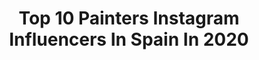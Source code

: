 ---
title: Top 10 Painters Instagram Influencers In Spain In 2020
description: >-
  Find top painters Instagram influencers in Spain in 2020. Most popular hashtags: #painting #art #contemporaryart #mural.
platform: Instagram
profiles:
  - username: "antonibanez"
    fullname: >-
      Antonio Ibáñez
    location: "Spain"
    followers: 16382
    engagement: 621
    commentsToLikes: 0.074983
    id: ck5q2oakggzh80i11a58bxcur
    verified: false
    hashtags: "#nycart, #londonart, #interiordesign, #glowanddarkness"
  - username: "elliotmanresa"
    fullname: >-
      Elliot Manresa
    location: "Spain"
    followers: 6063
    engagement: 1131
    commentsToLikes: 0.022144
    id: ck5q9lssbbrcs0i11hcwdar02
    verified: false
    hashtags: "#wonderwoman1984, #tbt, #toonme, #toonmechallenge"
  - username: "joana_santamans"
    fullname: >-
      Joana Santamans
    location: "Spain"
    followers: 20718
    engagement: 430
    commentsToLikes: 0.030998
    id: ck5c55wmg2ssb0i11dn02tgup
    verified: false
    hashtags: "#moltbonnadal, #beone, #madera, #coronavirus"
  - username: "juanjosurace"
    fullname: >-
      Juanjo Surace
    location: "Spain"
    followers: 7791
    engagement: 1945
    commentsToLikes: 0.035794
    id: ck5c6m6g05q820i1145mlaswi
    verified: false
    hashtags: "#cinema, #artist, #graffitiporn, #juanjosurace"
  - username: "charlesvilleneuve_art"
    fullname: >-
      Charles Villeneuve
    location: "Spain"
    followers: 8946
    engagement: 957
    commentsToLikes: 0.039448
    id: ck139a1n9k9s60i198ae8ma8r
    verified: false
    hashtags: "#tristeza, #contemporarypainter, #marcosluengoofficial, #museodelprado"
  - username: "paulabonet"
    fullname: >-
      Paula Bonet
    location: "Spain"
    followers: 268133
    engagement: 294
    commentsToLikes: 0.015217
    id: ck0u22c6uyolz0i1940qxrm13
    verified: true
    hashtags: "#laanguila, #tusilencionoteproteger, #yomequedoencasa, #diariodeviajedepaulabonet"
  - username: "carpintos"
    fullname: >-
      Car Pintos
    location: "Spain"
    followers: 80543
    engagement: 227
    commentsToLikes: 0.047318
    id: ck55osgbv91610i11ox8p9lrh
    verified: false
    hashtags: "#illustrator, #flowers, #bedcover, #surtexshow2020"
  - username: "paumarinel.lo"
    fullname: >-
      Pau Marinello
    location: "Spain"
    followers: 29244
    engagement: 590
    commentsToLikes: 0.011779
    id: ck8sysm83lunr0j78gu1l6oa3
    verified: false
    hashtags: "#art, #figurativeart, #figure, #human"
  - username: "iarakm"
    fullname: >-
      Iara Kaumann Madelaire 💜💚💜
    location: "Spain"
    followers: 13182
    engagement: 795
    commentsToLikes: 0.017495
    id: ck6ti4kfx00wg0j71i8oo15hd
    verified: false
    hashtags: "#arteenbuenosaires, #embroidery, #contemporarypainting, #tigerstripes"
  - username: "malvavela"
    fullname: >-
      -MALVA VELA-
    location: "Spain"
    followers: 16594
    engagement: 411
    commentsToLikes: 0.008165
    id: ck5qbvpe0nm230i1118mvkeb2
    verified: false
    hashtags: "#newsingle, #8m, #liveinlevis"
---